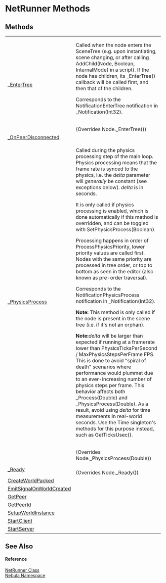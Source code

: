 # NetRunner Methods




## Methods
<table>
<tr>
<td><a href="M_Nebula_NetRunner__EnterTree">_EnterTree</a></td>
<td><p>Called when the node enters the SceneTree (e.g. upon instantiating, scene changing, or after calling AddChild(Node, Boolean, InternalMode) in a script). If the node has children, its _EnterTree() callback will be called first, and then that of the children.</p><p>

Corresponds to the NotificationEnterTree notification in _Notification(Int32).</p><br />(Overrides Node._EnterTree())</td></tr>
<tr>
<td><a href="M_Nebula_NetRunner__OnPeerDisconnected">_OnPeerDisconnected</a></td>
<td> </td></tr>
<tr>
<td><a href="M_Nebula_NetRunner__PhysicsProcess">_PhysicsProcess</a></td>
<td><p>Called during the physics processing step of the main loop. Physics processing means that the frame rate is synced to the physics, i.e. the <em>delta</em> parameter will <em>generally</em> be constant (see exceptions below). <em>delta</em> is in seconds.</p><p>

It is only called if physics processing is enabled, which is done automatically if this method is overridden, and can be toggled with SetPhysicsProcess(Boolean).</p><p>

Processing happens in order of ProcessPhysicsPriority, lower priority values are called first. Nodes with the same priority are processed in tree order, or top to bottom as seen in the editor (also known as pre-order traversal).</p><p>

Corresponds to the NotificationPhysicsProcess notification in _Notification(Int32).</p><p><b>

Note:</b> This method is only called if the node is present in the scene tree (i.e. if it's not an orphan).</p><p><b>

Note:</b><em>delta</em> will be larger than expected if running at a framerate lower than PhysicsTicksPerSecond / MaxPhysicsStepsPerFrame FPS. This is done to avoid "spiral of death" scenarios where performance would plummet due to an ever-increasing number of physics steps per frame. This behavior affects both _Process(Double) and _PhysicsProcess(Double). As a result, avoid using <em>delta</em> for time measurements in real-world seconds. Use the Time singleton's methods for this purpose instead, such as GetTicksUsec().</p><br />(Overrides Node._PhysicsProcess(Double))</td></tr>
<tr>
<td><a href="M_Nebula_NetRunner__Ready">_Ready</a></td>
<td><br />(Overrides Node._Ready())</td></tr>
<tr>
<td><a href="M_Nebula_NetRunner_CreateWorldPacked">CreateWorldPacked</a></td>
<td> </td></tr>
<tr>
<td><a href="M_Nebula_NetRunner_EmitSignalOnWorldCreated">EmitSignalOnWorldCreated</a></td>
<td> </td></tr>
<tr>
<td><a href="M_Nebula_NetRunner_GetPeer">GetPeer</a></td>
<td> </td></tr>
<tr>
<td><a href="M_Nebula_NetRunner_GetPeerId">GetPeerId</a></td>
<td> </td></tr>
<tr>
<td><a href="M_Nebula_NetRunner_SetupWorldInstance">SetupWorldInstance</a></td>
<td> </td></tr>
<tr>
<td><a href="M_Nebula_NetRunner_StartClient">StartClient</a></td>
<td> </td></tr>
<tr>
<td><a href="M_Nebula_NetRunner_StartServer">StartServer</a></td>
<td> </td></tr>
</table>

## See Also


#### Reference
<a href="T_Nebula_NetRunner">NetRunner Class</a>  
<a href="N_Nebula">Nebula Namespace</a>  
